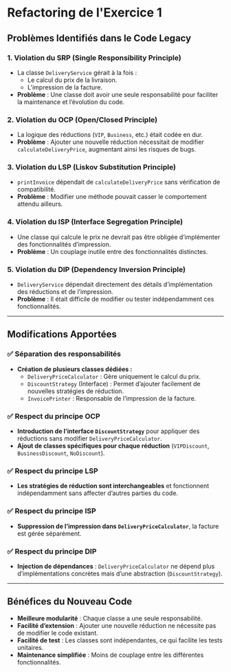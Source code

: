 # Refactoring de l'Exercice 1

## Problèmes Identifiés dans le Code Legacy

### 1. **Violation du SRP (Single Responsibility Principle)**

- La classe `DeliveryService` gérait à la fois :
  - Le calcul du prix de la livraison.
  - L'impression de la facture.
- **Problème** : Une classe doit avoir une seule responsabilité pour faciliter la maintenance et l’évolution du code.

### 2. **Violation du OCP (Open/Closed Principle)**

- La logique des réductions (`VIP`, `Business`, etc.) était codée en dur.
- **Problème** : Ajouter une nouvelle réduction nécessitait de modifier `calculateDeliveryPrice`, augmentant ainsi les risques de bugs.

### 3. **Violation du LSP (Liskov Substitution Principle)**

- `printInvoice` dépendait de `calculateDeliveryPrice` sans vérification de compatibilité.
- **Problème** : Modifier une méthode pouvait casser le comportement attendu ailleurs.

### 4. **Violation du ISP (Interface Segregation Principle)**

- Une classe qui calcule le prix ne devrait pas être obligée d’implémenter des fonctionnalités d’impression.
- **Problème** : Un couplage inutile entre des fonctionnalités distinctes.

### 5. **Violation du DIP (Dependency Inversion Principle)**

- `DeliveryService` dépendait directement des détails d’implémentation des réductions et de l’impression.
- **Problème** : Il était difficile de modifier ou tester indépendamment ces fonctionnalités.

---

## Modifications Apportées

### ✅ Séparation des responsabilités

- **Création de plusieurs classes dédiées :**
  - `DeliveryPriceCalculator` : Gère uniquement le calcul du prix.
  - `DiscountStrategy` (Interface) : Permet d’ajouter facilement de nouvelles stratégies de réduction.
  - `InvoicePrinter` : Responsable de l’impression de la facture.

### ✅ Respect du principe OCP

- **Introduction de l’interface `DiscountStrategy`** pour appliquer des réductions sans modifier `DeliveryPriceCalculator`.
- **Ajout de classes spécifiques pour chaque réduction** (`VIPDiscount`, `BusinessDiscount`, `NoDiscount`).

### ✅ Respect du principe LSP

- **Les stratégies de réduction sont interchangeables** et fonctionnent indépendamment sans affecter d’autres parties du code.

### ✅ Respect du principe ISP

- **Suppression de l’impression dans `DeliveryPriceCalculator`**, la facture est gérée séparément.

### ✅ Respect du principe DIP

- **Injection de dépendances** : `DeliveryPriceCalculator` ne dépend plus d’implémentations concrètes mais d’une abstraction (`DiscountStrategy`).

---

## Bénéfices du Nouveau Code

- **Meilleure modularité** : Chaque classe a une seule responsabilité.
- **Facilité d’extension** : Ajouter une nouvelle réduction ne nécessite pas de modifier le code existant.
- **Facilité de test** : Les classes sont indépendantes, ce qui facilite les tests unitaires.
- **Maintenance simplifiée** : Moins de couplage entre les différentes fonctionnalités.
